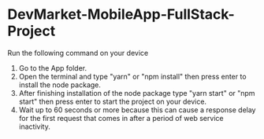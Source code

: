 # DevMarket-MobileApp-FullStack-Project
 Run the following command on your device
 1. Go to the App folder.
 2. Open the terminal and type "yarn" or "npm install" then press enter to install the node package.
 3. After finishing installation of the node package type "yarn start" or "npm start" then press enter to start the project on your device.
 4. Wait up to 60 seconds or more because this can cause a response delay for the first request that comes in after a period of web service inactivity.
